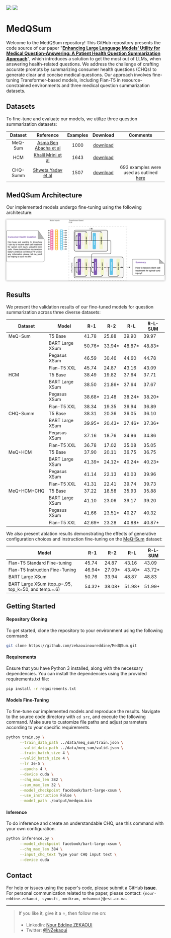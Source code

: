 ![](https://img.shields.io/badge/Python-3.10-brightgreen.svg)
![](https://img.shields.io/badge/PyTorch-2.0-orange.svg)

# MedQSum
Welcome to the MedQSum repository! This GitHub repository presents the code source of our paper "**[Enhancing Large Language Models' Utility for Medical Question-Answering: A Patient Health Question Summarization Approach]()**", which introduces a solution to get the most out of LLMs, when answering health-related questions. We address the challenge of crafting accurate prompts by summarizing consumer health questions (CHQs) to generate clear and concise medical questions. Our approach involves fine-tuning Transformer-based models, including Flan-T5 in resource-constrained environments and three medical question summarization datasets.

## Datasets
To fine-tune and evaluate our models, we utilize three question summarization datasets:

| Dataset  | Reference                                                        | Examples | Download                    | Comments         |
|:--------:|:----------------------------------------------------------------:|:--------:|:---------------------------:|:----------------:|
| MeQ-Sum  | [Asma Ben Abacha et al](https://aclanthology.org/P19-1215/)      | 1000     | [download](./data/meq_sum/) |                  |
| HCM      | [Khalil Mrini et al](https://aclanthology.org/2021.bionlp-1.28/) | 1643     | [download](./data/hcm_sum/) |                  |
| CHQ-Summ | [Shweta Yadav et al](https://arxiv.org/abs/2206.06581)           | 1507     | [download](./data/chq_sum/) | 693 examples were used as outlined [here](https://github.com/shwetanlp/Yahoo-CHQ-Summ#data-preparation) |

## MedQSum Architecture
Our implemented models undergo fine-tuning using the following architecture:

<p align="center">
      <img src="./assets/models.png" style="box-shadow: 0px 0px 5px rgba(0, 0, 0, 0.5);" />
</p>

## Results
We present the validation results of our fine-tuned models for question summarization across three diverse datasets:

| Dataset | Model                  | R-1    | R-2    | R-L    | R-L-SUM |
|---------|------------------------|--------|--------|--------|---------|
| MeQ-Sum | T5 Base                | 41.78  | 25.88  | 39.90  | 39.97   |
|         | BART Large XSum        | 50.76* | 33.94* | 48.87* | 48.83*  |
|         | Pegasus XSum           | 46.59  | 30.46  | 44.60  | 44.78   |
|         | Flan-T5 XXL            | 45.74  | 24.87  | 43.16  | 43.09   |
| HCM     | T5 Base                | 38.49  | 19.82  | 37.64  | 37.71   |
|         | BART Large XSum        | 38.50  | 21.86* | 37.64  | 37.67   |
|         | Pegasus XSum           | 38.68* | 21.48  | 38.24* | 38.20*  |
|         | Flan-T5 XXL            | 38.34  | 19.35  | 36.94  | 36.89   |
| CHQ-Summ| T5 Base                | 38.31  | 20.36  | 36.05  | 36.10   |
|         | BART Large XSum        | 39.95* | 20.43* | 37.46* | 37.36*  |
|         | Pegasus XSum           | 37.16  | 18.76  | 34.96  | 34.86   |
|         | Flan-T5 XXL            | 36.78  | 17.02  | 35.08  | 35.05   |
| MeQ+HCM | T5 Base                | 37.90  | 20.11  | 36.75  | 36.75   |
|         | BART Large XSum        | 41.39* | 24.12* | 40.24* | 40.23*  |
|         | Pegasus XSum           | 41.14  | 22.13  | 40.03  | 39.96   |
|         | Flan-T5 XXL            | 41.31  | 22.41  | 39.74  | 39.73   |
| MeQ+HCM+CHQ | T5 Base            | 37.22  | 18.58  | 35.93  | 35.88   |
|            | BART Large XSum     | 41.10  | 23.06  | 39.17  | 39.20   |
|            | Pegasus XSum        | 41.66  | 23.51* | 40.27  | 40.32   |
|            | Flan-T5 XXL         | 42.69* | 23.28  | 40.88* | 40.87*  |


We also present ablation results demonstrating the effects of generative configuration choices and instruction fine-tuning on the [MeQ-Sum](./data/meq_sum/) dataset:

| Model                                                   | R-1   | R-2   | R-L   | R-L-SUM |
|---------------------------------------------------------|-------|-------|-------|---------|
| Flan-T5 Standard Fine-tuning                            | 45.74 | 24.87 | 43.16 | 43.09   |
| Flan-T5 Instruction Fine-Tuning                         | 46.94*| 27.09*| 43.40*| 43.72*  |
| BART Large XSum                                         | 50.76 | 33.94 | 48.87 | 48.83   |
| BART Large XSum (top_p=.95, top_k=50, and temp.=.6)     | 54.32*| 38.08*| 51.98*| 51.99*  |

## Getting Started
#### Repository Cloning
To get started, clone the repository to your environment using the following command:

```bash
git clone https://github.com/zekaouinoureddine/MedQSum.git
```

#### Requirements
Ensure that you have Python 3 installed, along with the necessary dependencies. You can install the dependencies using the provided requirements.txt file:

```bash
pip install -r requirements.txt
```

#### Models Fine-Tuning
To fine-tune our implemented models and reproduce the results. Navigate to the source code directory with `cd src`, and execute the following command. Make sure to customize file paths and adjust parameters according to your specific requirements.

```bash
python train.py \
      --train_data_path ../data/meq_sum/train.json \
      --valid_data_path ../data/meq_sum/valid.json \
      --train_batch_size 4 \
      --valid_batch_size 4 \
      --lr 3e-5 \
      --epochs 4 \
      --device cuda \
      --chq_max_len 382 \
      --sum_max_len 32 \
      --model_checkpoint facebook/bart-large-xsum \
      --use_instruction False \
      --model_path ./output/medqsm.bin
```

#### Inference
To do inference and create an understandable CHQ, use this command with your own configuration.

```bash
python inference.py \
      --model_checkpoint facebook/bart-large-xsum \
      --chq_max_len 384 \
      --input_chq_text Type your CHQ input text \
      --device cuda
```

<!-- ### Cite Us
If you are using this repository's code for your reseach work, please cite our paper:

```
@proceedings{
    author = {Nour Eddine Zekaoui and Siham Yousfi and Mounia Mikram and Maryem Rhanoui},
    title = {Enhancing Large Language Models’ Utility for Medical Question-Answering: A Patient Health Question Summarization Approach},
    booktitle = {IEEE SITA 2023 Conference},
    year = {2023},
    month = {Oct},
    doi = {},
    url = {},
}
``` -->

## Contact
For help or issues using the paper's code, please submit a GitHub **[issue](https://github.com/zekaouinoureddine/MedQSum/issues)**. For personal communication related to the paper, please contact: `{nour-eddine.zekaoui, syousfi, mmikram, mrhanoui}@esi.ac.ma`.

---
> If you like it, give it a ⭐, then follow me on:
> - LinkedIn: [Nour Eddine ZEKAOUI](https://www.linkedin.com/in/nour-eddine-zekaoui-ba43b1177/)
> - Twitter: [@NZekaoui](https://twitter.com/NZekaoui)